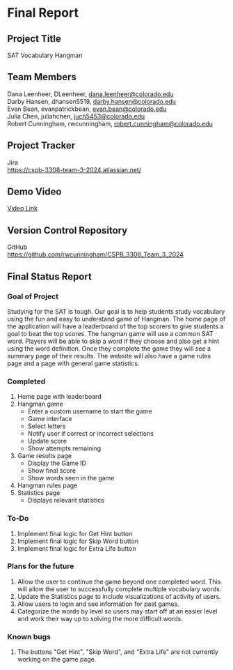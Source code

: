 # Final Report

## Project Title

SAT Vocabulary Hangman

## Team Members

Dana Leenheer, DLeenheer, dana.leenheer@colorado.edu  \
Darby Hansen, dhansen5519, darby.hansen@colorado.edu \
Evan Bean, evanpatrickbean, evan.bean@colorado.edu \
Julia Chen, juliahchen, juch5453@colorado.edu \
Robert Cunningham, rwcunningham, robert.cunningham@colorado.edu

## Project Tracker
Jira \
https://cspb-3308-team-3-2024.atlassian.net/

## Demo Video
[Video Link](https://youtu.be/nVrfSAu2uYw)

## Version Control Repository
GitHub \
https://github.com/rwcunningham/CSPB_3308_Team_3_2024

## Final Status Report

### Goal of Project
Studying for the SAT is tough. Our goal is to help students study vocabulary using the fun and easy to understand game of Hangman. The home page of the application will have a leaderboard of the top scorers to give students a goal to beat the top scores. The hangman game will use a common SAT word. Players will be able to skip a word if they choose and also get a hint using the word definition. Once they complete the game they will see a summary page of their results. The website will also have a game rules page and a page with general game statistics.

### Completed

1. Home page with leaderboard
2. Hangman game
    * Enter a custom username to start the game
    * Game interface
    * Select letters
    * Notify user if correct or incorrect selections
    * Update score
    * Show attempts remaining
3. Game results page
    * Display the Game ID
    * Show final score
    * Show words seen in the game
4. Hangman rules page
5. Statistics page
    * Displays relevant statistics

### To-Do
1. Implement final logic for Get Hint button
2. Implement final logic for Skip Word button
3. Implement final logic for Extra Life button

### Plans for the future

1. Allow the user to continue the game beyond one completed word. This will allow the user to successfully complete multiple vocabulary words.
2. Update the Statistics page to include visualizations of activity of users.
3. Allow users to login and see information for past games.
4. Categorize the words by level so users may start off at an easier level and work their way up to solving the more difficult words.

### Known bugs
1. The buttons "Get Hint", "Skip Word", and "Extra Life" are not currently working on the game page.
